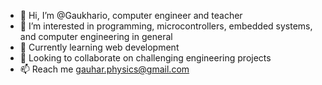 - 👋 Hi, I’m @Gaukhario, computer engineer and teacher
- 👀 I’m interested in programming, microcontrollers, embedded systems, and computer engineering in general
- 🌱 Currently learning web development
- 💞️ Looking to collaborate on challenging engineering projects
- 📫 Reach me gauhar.physics@gmail.com

<!---
Gaukhario/Gaukhario is a ✨ special ✨ repository because its `README.md` (this file) appears on your GitHub profile.
You can click the Preview link to take a look at your changes.
--->
